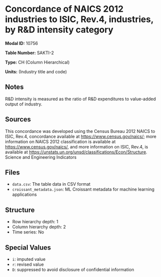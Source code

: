 # Concordance of NAICS 2012 industries to ISIC, Rev.4, industries, by R&D intensity category

**Modal ID:** 10756

**Table Number:** SAKTI-2

**Type:** CH (Column Hierarchical)

**Units:** (Industry title and code)

## Notes

R&D intensity is measured as the ratio of R&D expenditures to value-added output of industry.

## Sources

This concordance was developed using the Census Bureau 2012 NAICS to ISIC, Rev.4, concordance available at https://www.census.gov/naics/; more information on NAICS 2012 classification is available at https://www.census.gov/naics/, and more information on ISIC, Rev.4, is available at https://unstats.un.org/unsd/classifications/Econ/Structure. Science and Engineering Indicators

## Files

- `data.csv`: The table data in CSV format
- `croissant_metadata.json`: ML Croissant metadata for machine learning applications

## Structure

- Row hierarchy depth: 1
- Column hierarchy depth: 2
- Time series: No

## Special Values

- `i`: imputed value
- `r`: revised value
- `D`: suppressed to avoid disclosure of confidential information
